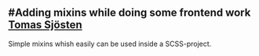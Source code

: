 #Adding mixins while doing some frontend work [Tomas Sjösten](http://tomassjosten.se)
-----------------------------

Simple mixins whish easily can be used inside a SCSS-project.